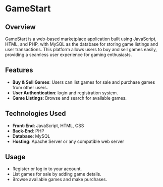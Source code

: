 # GameStart

## Overview
GameStart is a web-based marketplace application built using JavaScript, HTML, and PHP, with MySQL as the database for storing game listings and user transactions. This platform allows users to buy and sell games easily, providing a seamless user experience for gaming enthusiasts.

## Features
- **Buy & Sell Games**: Users can list games for sale and purchase games from other users.
- **User Authentication**: login and registration system.
- **Game Listings**: Browse and search for available games.

## Technologies Used
- **Front-End**: JavaScript, HTML, CSS
- **Back-End**: PHP
- **Database**: MySQL
- **Hosting**: Apache Server or any compatible web server

## Usage
- Register or log in to your account.
- List games for sale by adding game details.
- Browse available games and make purchases.






